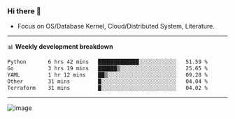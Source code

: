 ### Hi there 👋
<!-- * Daily Meditation via Leetcode/Competitive-Programming. -->
* Focus on OS/Database Kernel, Cloud/Distributed System, Literature.

-------

📊 **Weekly development breakdown**
<!--START_SECTION:waka-->

```txt
Python       6 hrs 42 mins   █████████████░░░░░░░░░░░░   51.59 %
Go           3 hrs 19 mins   ██████▒░░░░░░░░░░░░░░░░░░   25.65 %
YAML         1 hr 12 mins    ██▒░░░░░░░░░░░░░░░░░░░░░░   09.28 %
Other        31 mins         █░░░░░░░░░░░░░░░░░░░░░░░░   04.04 %
Terraform    31 mins         █░░░░░░░░░░░░░░░░░░░░░░░░   04.02 %
```

<!--END_SECTION:waka-->

-------

<!-- [![Leetcode Stats](https://leetcard.jacoblin.cool/hzhang413?font=Fira+Mono)](https://leetcode.com/fxrc) -->
![image](./cyberpunk-ghost-in-the-shell.gif)
<!--![image](./gis-archive.png)-->
